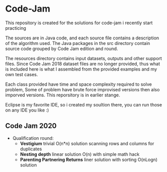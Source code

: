 # Code-Jam
This repository is created for the solutions for code-jam i recently start practicing 

The sources are in Java code, and each source file contains a description of the algorithm used. The Java packages in the src directory contain source code grouped by Code Jam edition and round.

The resources directory contains input datasets, outputs and other support files. Since Code Jam 2018 dataset files are no longer provided, thus what is included here is what I assembled from the provided examples and my own test cases.

Each class provided have time and space complexity required to solve problem, Some of problem have brute force improvised versions then also imporved versions. This reporsitory is in earlier stange.

Eclipse is my favorite IDE, so i created my soultion there, you can run those on any IDE you like :)

## Code Jam 2020
 - Qualification round:
   - **Vestigium** trivial O(n*n) solution scanning rows and columns for duplicates
   - **Nesting depth** linear solution O(n) with simple math hack 
   - **Parenting Partnering Returns** liner solution with sorting O(nLogn) solution
